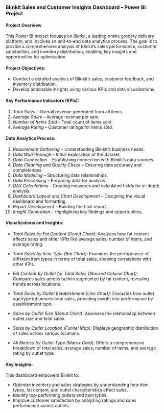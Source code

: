 ### Blinkit Sales and Customer Insights Dashboard – Power BI Project

#### Project Overview
This Power BI project focuses on *Blinkit*, a leading online grocery delivery platform, and involves an end-to-end data analytics process. The goal is to provide a comprehensive analysis of Blinkit’s sales performance, customer satisfaction, and inventory distribution, enabling key insights and opportunities for optimization.

#### Project Objectives:
- Conduct a detailed analysis of Blinkit’s sales, customer feedback, and inventory distribution.
- Develop actionable insights using various KPIs and data visualizations.
  
#### Key Performance Indicators (KPIs):
1. *Total Sales* – Overall revenue generated from all items.
2. *Average Sales* – Average revenue per sale.
3. *Number of Items Sold* – Total count of items sold.
4. *Average Rating* – Customer ratings for items sold.

#### Data Analytics Process:
1. *Requirement Gathering* – Understanding Blinkit’s business needs.
2. *Data Walk-through* – Initial exploration of the dataset.
3. *Data Connection* – Establishing connection with Blinkit’s data sources.
4. *Data Cleaning and Quality Check* – Ensuring data accuracy and completeness.
5. *Data Modeling* – Structuring data relationships.
6. *Data Processing* – Preparing data for analysis.
7. *DAX Calculations* – Creating measures and calculated fields for in-depth analysis.
8. *Dashboard Layout and Chart Development* – Designing the visual dashboard and formatting.
9. *Report Development* – Building the final report.
10. *Insight Generation* – Highlighting key findings and opportunities.

#### Visualizations and Insights:
- *Total Sales by Fat Content (Donut Chart):* Analyzes how fat content affects sales and other KPIs like average sales, number of items, and average rating.

- *Total Sales by Item Type (Bar Chart):* Examines the performance of different item types in terms of total sales, showing correlations with other KPIs.
- *Fat Content by Outlet for Total Sales (Stacked Column Chart):* Compares sales across outlets segmented by fat content, revealing trends across locations.
- *Total Sales by Outlet Establishment (Line Chart):* Evaluates how outlet age/type influences total sales, providing insight into performance by establishment type.
- *Sales by Outlet Size (Donut Chart):* Assesses the relationship between outlet size and total sales.
- *Sales by Outlet Location (Funnel Map):* Displays geographic distribution of sales across various locations.
- *All Metrics by Outlet Type (Matrix Card):* Offers a comprehensive breakdown of total sales, average sales, number of items, and average rating by outlet type.

#### Key Insights:
This dashboard empowers Blinkit to:
- Optimize inventory and sales strategies by understanding how item types, fat content, and outlet characteristics affect sales.
- Identify top-performing outlets and item types.
- Improve customer satisfaction by analyzing ratings and sales performance across outlets.
